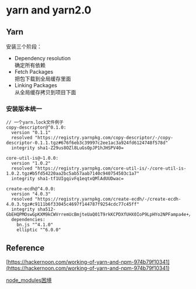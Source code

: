 # yarn and yarn2.0

## Yarn

安装三个阶段：
- Dependency resolution  
确定所有依赖
- Fetch Packages  
把包下载到全局缓存里面
- Linking Packages  
从全局缓存拷贝到项目下面



### 安装版本统一

```
// 一个yarn.lock文件例子
copy-descriptor@^0.1.0:
  version "0.1.1"
  resolved "https://registry.yarnpkg.com/copy-descriptor/-/copy-descriptor-0.1.1.tgz#676f6eb3c39997c2ee1ac3a924fd6124748f578d"
  integrity sha1-Z29us8OZl8LuGsOpJP1hJHSPV40=

core-util-is@~1.0.0:
  version "1.0.2"
  resolved "https://registry.yarnpkg.com/core-util-is/-/core-util-is-1.0.2.tgz#b5fd54220aa2bc5ab57aab7140c940754503c1a7"
  integrity sha1-tf1UIgqivFq1eqtxQMlAdUUDwac=

create-ecdh@^4.0.0:
  version "4.0.3"
  resolved "https://registry.yarnpkg.com/create-ecdh/-/create-ecdh-4.0.3.tgz#c9111b6f33045c4697f144787f9254cdc77c45ff"
  integrity sha512-GbEHQPMOswGpKXM9kCWVrremUcBmjteUaQ01T9rkKCPDXfUHX0IoP9LpHYo2NPFampa4e+/pFDc3jQdxrxQLaw==
  dependencies:
    bn.js "^4.1.0"
    elliptic "^6.0.0"

```





## Reference
[https://hackernoon.com/working-of-yarn-and-npm-974b79f10341](https://hackernoon.com/working-of-yarn-and-npm-974b79f10341)

[node_modules困境](https://z.itpub.net/article/detail/E8D5F33F58F9FF55916877DB69F9573C)